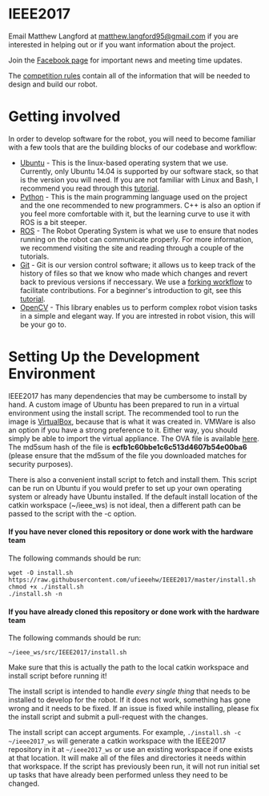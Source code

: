 # IEEE2017

Email Matthew Langford at matthew.langford95@gmail.com if you are interested in helping out or if you want information about the project.

Join the [Facebook page](https://www.facebook.com/groups/489613054499546/) for important news and meeting time updates.

The [competition rules](http://sites.ieee.org/southeastcon2017/files/2016/04/MMXVII.pdf) contain all of the information that will be needed to design and build our robot.

# Getting involved

In order to develop software for the robot, you will need to become familiar with a few tools that are the building blocks of our codebase and workflow:
* [Ubuntu](http://www.ubuntu.com/) - This is the linux-based operating system that we use. Currently, only Ubuntu 14.04 is supported by our software stack, so that is the version you will need. If you are not familiar with Linux and Bash, I recommend you read through this [tutorial](http://ryanstutorials.net/linuxtutorial/).
* [Python](https://www.python.org/) - This is the main programming language used on the project and the one recommended to new programmers. C++ is also an option if you feel more comfortable with it, but the learning curve to use it with ROS is a bit steeper.
* [ROS](http://www.ros.org/) - The Robot Operating System is what we use to ensure that nodes running on the robot can communicate properly. For more information, we recommend visiting the site and reading through a couple of the tutorials.
* [Git](https://git-scm.com/) - Git is our version control software; it allows us to keep track of the history of files so that we know who made which changes and revert back to previous versions if neccessary. We use a [forking workflow](https://www.atlassian.com/git/tutorials/comparing-workflows/forking-workflow) to facilitate contributions. For a beginner's introduction to git, see this [tutorial](https://git-scm.com/doc).
* [OpenCV](http://opencv.org/) - This library enables us to perform complex robot vision tasks in a simple and elegant way. If you are intrested in robot vision, this will be your go to.

# Setting Up the Development Environment

IEEE2017 has many dependencies that may be cumbersome to install by hand. A custom image of Ubuntu has been prepared to run in a virtual environment using the install script. The recommended tool to run the image is [VirtualBox](https://www.virtualbox.org/), because that is what it was created in. VMWare is also an option if you have a strong preference to it. Either way, you should simply be able to import the virtual appliance. The OVA file is available [here](http://subjugator.org/extfiles/IEEE2017-VM.ova). The md5sum hash of the file is **ecfb1c60bbe1c6c513d4607b54e00ba6** (please ensure that the md5sum of the file you downloaded matches for security purposes).

There is also a convenient install script to fetch and install them. This script can be run on Ubuntu if you would prefer to set up your own operating system or already have Ubuntu installed. If the default install location of the catkin workspace (~/ieee_ws) is not ideal, then a different path can be passed to the script with the -c option.

#### If you have never cloned this repository or done work with the hardware team

The following commands should be run:

    wget -O install.sh https://raw.githubusercontent.com/ufieeehw/IEEE2017/master/install.sh
    chmod +x ./install.sh
    ./install.sh -n

#### If you have already cloned this repository or done work with the hardware team

The following commands should be run:

    ~/ieee_ws/src/IEEE2017/install.sh

Make sure that this is actually the path to the local catkin workspace and install script before running it!

The install script is intended to handle *every single thing* that needs to be installed to develop for the robot. If it does not work, something has gone wrong and it needs to be fixed. If an issue is fixed while installing, please fix the install script and submit a pull-request with the changes.

The install script can accept arguments. For example, `./install.sh -c ~/ieee2017_ws` will generate a catkin workspace with the IEEE2017 repository in it at `~/ieee2017_ws` or use an existing workspace if one exists at that location. It will make all of the files and directories it needs within that workspace. If the script has previously been run, it will not run initial set up tasks that have already been performed unless they need to be changed.
